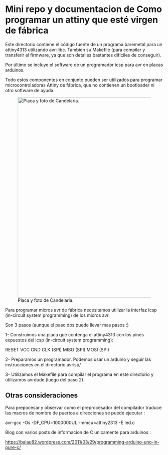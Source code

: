 Mini repo y documentacion de Como programar un attiny que esté virgen de fábrica
================================================================================

Este directorio contiene el código fuente de un programa baremetal para un 
attiny4313 utilizando avr-libc. Tambien su Makefile (para compilar y 
transferir el firmware, ya que son detalles bastantes difíciles de conseguir).

Por último se incluye el software de un programador icsp para avr en placas
arduinos.

Todo estos componentes en conjunto pueden ser utilizados para programar 
microcontroladoras Attiny de fábrica, que no contienen un bootloader 
ni otro software de ayuda.



 <figure>
  <img src="https://github.com/zrafa/pse/raw/master/atmega328/led-attiny/attiny.jpg" alt="Placa y foto de Candelaria." width="640">
  <figcaption>Placa y foto de Candelaria.</figcaption>
</figure> 

Para programar micros avr de fábrica necesitamos utilizar la interfaz 
icsp (in-circuit system programming) de los micros avr.

Son 3 pasos (aunque el paso dos puede llevar mas pasos :)


1- Construimos una placa que contenga el attiny4313 con los pines expuestos 
del icsp (in-circuit system programming):

RESET
VCC
GND
CLK (SPI)
MISO (SPI)
MOSI (SPI)


2- Preparamos un programador. Podemos usar un arduino y seguir las 
instrucciones en el directorio avrisp/

3- Utilizamos el Makefile para compilar el programa en este directorio y 
utilizamos avrdude (luego del paso 2).





Otras consideraciones
---------------------


Para prepocesar y observar como el preprocesador del compilador traduce las macros 
de nombre de puertos a direcciones se puede ejecutar :

 avr-gcc -Os -DF_CPU=1000000UL -mmcu=attiny2313 -E led.c




Blog con varios posts de informacion de C unicamente para arduinos :

https://balau82.wordpress.com/2011/03/29/programming-arduino-uno-in-pure-c/


